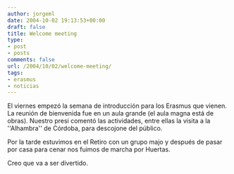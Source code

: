 ```yaml
---
author: jorgeml
date: 2004-10-02 19:13:53+00:00
draft: false
title: Welcome meeting
type: 
- post
- posts
comments: false
url: /2004/10/02/welcome-meeting/
tags:
- erasmus
- noticias
---
```


El viernes empezó la semana de introducción para los Erasmus que vienen. La reunión de bienvenida fue en un aula grande (el aula magna está de obras). Nuestro presi comentó las actividades, entre ellas la visita a la ''Alhambra'' de Córdoba, para descojone del público.

Por la tarde estuvimos en el Retiro con un grupo majo y después de pasar por casa para cenar nos fuimos de marcha por  Huertas.

Creo que va a ser divertido.
